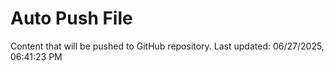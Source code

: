 # Auto Push File

Content that will be pushed to GitHub repository.
Last updated: 06/27/2025, 06:41:23 PM